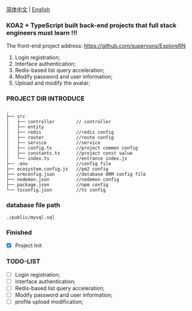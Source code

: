 [简体中文](./README.md) | [English](./README.en.md)

### KOA2 + TypeScript built back-end projects that full stack engineers must learn !!!

The front-end project address: https://github.com/supervons/ExploreRN

1. Login registration;
2. Interface authentication;
3. Redis-based list query acceleration;
4. Modify password and user information;
5. Upload and modify the avatar;

### PROJECT DIR INTRODUCE

```
.
├── src
│   ├── controller        // controller
│   ├── entity
│   ├── redis             //redis config
│   ├── router            //route config
│   ├── service           //service
│   ├── config.ts         //project common config
│   ├── constants.ts      //project const value
│   └── index.ts          //entrance index.js
├── .env                  //config file
├── ecosystem.config.js   //pm2 config
├── ormconfig.json        //database ORM config file
├── nodemon.json          //nodemon config
├── package.json          //npm config
└── tsconfig.json         //ts config
```

### database file path

```
./public/mysql.sql
```

### Finished

- [x] Project Init

### TODO-LIST

- [ ] Login registration;
- [ ] interface authentication;
- [ ] Redis-based list query acceleration;
- [ ] Modify password and user information;
- [ ] profile upload modification;

